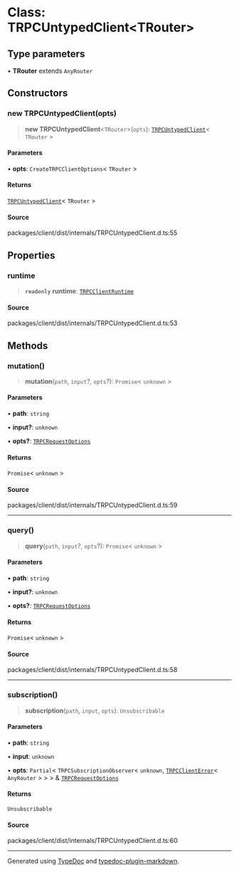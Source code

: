 # Class: TRPCUntypedClient\<TRouter\>

## Type parameters

• **TRouter** extends `AnyRouter`

## Constructors

### new TRPCUntypedClient(opts)

> **new TRPCUntypedClient**\<`TRouter`\>(`opts`): [`TRPCUntypedClient`](TRPCUntypedClient.md)\< `TRouter` \>

#### Parameters

• **opts**: `CreateTRPCClientOptions`\< `TRouter` \>

#### Returns

[`TRPCUntypedClient`](TRPCUntypedClient.md)\< `TRouter` \>

#### Source

packages/client/dist/internals/TRPCUntypedClient.d.ts:55

## Properties

### runtime

> **`readonly`** **runtime**: [`TRPCClientRuntime`](../interfaces/TRPCClientRuntime.md)

#### Source

packages/client/dist/internals/TRPCUntypedClient.d.ts:53

## Methods

### mutation()

> **mutation**(`path`, `input`?, `opts`?): `Promise`\< `unknown` \>

#### Parameters

• **path**: `string`

• **input?**: `unknown`

• **opts?**: [`TRPCRequestOptions`](../interfaces/TRPCRequestOptions.md)

#### Returns

`Promise`\< `unknown` \>

#### Source

packages/client/dist/internals/TRPCUntypedClient.d.ts:59

***

### query()

> **query**(`path`, `input`?, `opts`?): `Promise`\< `unknown` \>

#### Parameters

• **path**: `string`

• **input?**: `unknown`

• **opts?**: [`TRPCRequestOptions`](../interfaces/TRPCRequestOptions.md)

#### Returns

`Promise`\< `unknown` \>

#### Source

packages/client/dist/internals/TRPCUntypedClient.d.ts:58

***

### subscription()

> **subscription**(`path`, `input`, `opts`): `Unsubscribable`

#### Parameters

• **path**: `string`

• **input**: `unknown`

• **opts**: `Partial`\< `TRPCSubscriptionObserver`\< `unknown`, [`TRPCClientError`](TRPCClientError.md)\< `AnyRouter` \> \> \> & [`TRPCRequestOptions`](../interfaces/TRPCRequestOptions.md)

#### Returns

`Unsubscribable`

#### Source

packages/client/dist/internals/TRPCUntypedClient.d.ts:60

***

Generated using [TypeDoc](https://typedoc.org) and [typedoc-plugin-markdown](https://typedoc-plugin-markdown.org).
